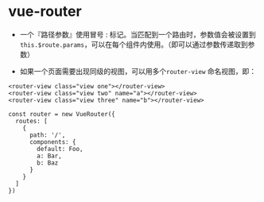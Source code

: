 # vue-router
* 一个『路径参数』使用冒号 : 标记。当匹配到一个路由时，参数值会被设置到 ```this.$route.params```，可以在每个组件内使用。（即可以通过参数传递取到参数）

* 如果一个页面需要出现同级的视图，可以用多个```router-view```
命名视图，即：
```
<router-view class="view one"></router-view>
<router-view class="view two" name="a"></router-view>
<router-view class="view three" name="b"></router-view>

const router = new VueRouter({
  routes: [
    {
      path: '/',
      components: {
        default: Foo,
        a: Bar,
        b: Baz
      }
    }
  ]
})
```
